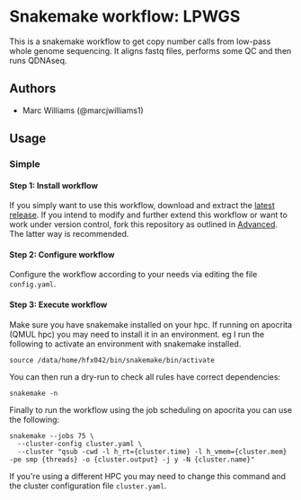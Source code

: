 # Snakemake workflow: LPWGS

This is a snakemake workflow to get copy number calls from low-pass whole genome sequencing. It aligns fastq files, performs some QC and then runs QDNAseq.

## Authors

* Marc Williams (@marcjwilliams1)

## Usage

### Simple

#### Step 1: Install workflow

If you simply want to use this workflow, download and extract the [latest release](https://github.com/snakemake-workflows/LPWGS-PNP/releases).
If you intend to modify and further extend this workflow or want to work under version control, fork this repository as outlined in [Advanced](#advanced). The latter way is recommended.


#### Step 2: Configure workflow

Configure the workflow according to your needs via editing the file `config.yaml`.

#### Step 3: Execute workflow

Make sure you have snakemake installed on your hpc. If running on apocrita (QMUL hpc) you may need to install it in an environment. eg I run the following to activate an environment with snakemake installed.
```
source /data/home/hfx042/bin/snakemake/bin/activate
```

You can then run a dry-run to check all rules have correct dependencies:
```
snakemake -n
```

Finally to run the workflow using the job scheduling on apocrita you can use the following:

```
snakemake --jobs 75 \
  --cluster-config cluster.yaml \
  --cluster "qsub -cwd -l h_rt={cluster.time} -l h_vmem={cluster.mem} -pe smp {threads} -o {cluster.output} -j y -N {cluster.name}"
```

If you're using a different HPC you may need to change this command and the cluster configuration file ```cluster.yaml```.
